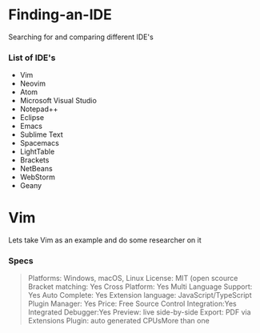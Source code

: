 # Finding-an-IDE
Searching for and comparing different IDE's

### List of IDE's

* Vim
* Neovim
* Atom
* Microsoft Visual Studio
* Notepad++
* Eclipse
* Emacs
* Sublime Text
* Spacemacs
* LightTable
* Brackets
* NetBeans
* WebStorm
* Geany
  
  
# Vim
Lets take Vim as an example and do some researcher on it

### Specs
> Platforms: Windows, macOS, Linux
> License: MIT (open scource
> Bracket matching: Yes
> Cross Platform: Yes
> Multi Language Support: Yes
> Auto Complete: Yes
> Extension language: JavaScript/TypeScript
> Plugin Manager: Yes
> Price: Free
> Source Control Integration:Yes
> Integrated Debugger:Yes
> Preview: live side-by-side
> Export: PDF via Extensions
> Plugin: auto generated
> CPUsMore than one
